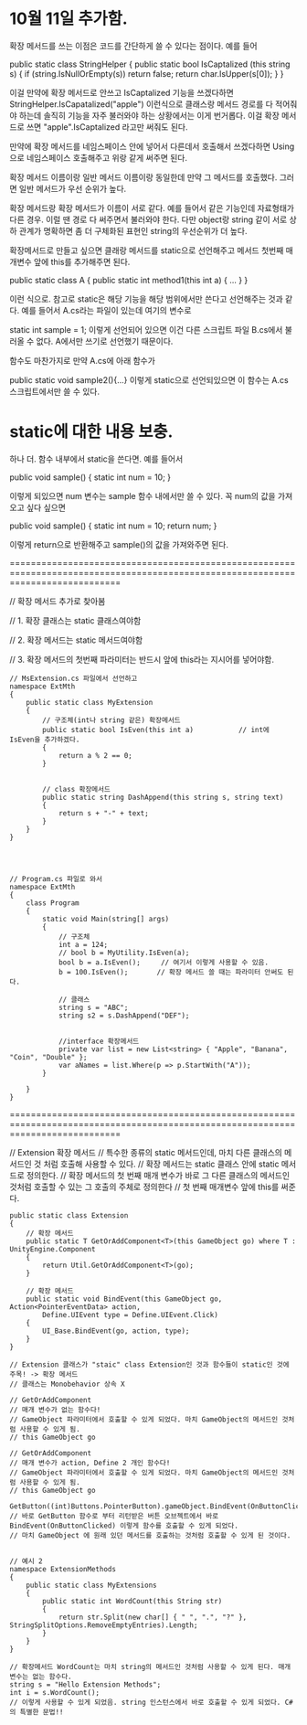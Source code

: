 # 10월 11일 추가함.

확장 메서드를 쓰는 이점은 코드를 간단하게 쓸 수 있다는 점이다. 예를 들어

public static class StringHelper
{
    public static bool IsCaptalized (this string s)
    {
        if (string.IsNullOrEmpty(s)) return false;
        return char.IsUpper(s[0]);
    }
}

이걸 만약에 확장 메서드로 안쓰고 IsCaptalized 기능을 쓰겠다하면 StringHelper.IsCapatalized("apple") 이런식으로 클래스랑 메서드 경로를 다 적어줘야 하는데 솔직히 기능을 자주 불러와야 하는 상황에서는 이게 번거롭다.
이걸 확장 메서드로 쓰면 "apple".IsCaptalized 라고만 써줘도 된다.

만약에 확장 메서드를 네임스페이스 안에 넣어서 다른데서 호출해서 쓰겠다하면 
Using으로 네임스페이스 호출해주고 위랑 같게 써주면 된다.

확장 메서드 이름이랑 일반 메서드 이름이랑 동일한데 만약 그 메서드를 호출했다. 그러면 일반 메서드가 우선 순위가 높다.

확장 메서드랑 확장 메서드가 이름이 서로 같다. 예를 들어서 같은 기능인데 자료형태가 다른 경우. 이럴 땐 경로 다 써주면서 불러와야 한다. 다만 object랑 string 같이 서로 상하 관계가 명확하면 좀 더 구체화된 표현인 string의 우선순위가 더 높다.



확장메서드로 만들고 싶으면 클래랑 메서드를 static으로 선언해주고 메서드 첫번째 매개변수 앞에 this를 추가해주면 된다.

public static class A
    {
       public static int method1(this int a)
       {
        ...
       }
    }
    
이런 식으로. 참고로 static은 해당 기능을 해당 범위에서만 쓴다고 선언해주는 것과 같다. 예를 들어서 A.cs라는 파일이 있는데 여기의 변수로

static int sample = 1;    이렇게 선언되어 있으면 이건 다른 스크립트 파일 B.cs에서 불러올 수 없다. A에서만 쓰기로 선언했기 때문이다.

함수도 마찬가지로 만약 A.cs에 아래 함수가

public static void sample2(){...}    이렇게 static으로 선언되있으면 이 함수는 A.cs 스크립트에서만 쓸 수 있다.


#  static에 대한 내용 보충.

하나 더. 함수 내부에서 static을 쓴다면. 예를 들어서

public void sample()
    {
        static int num = 10;
    }

이렇게 되있으면 num 변수는 sample 함수 내에서만 쓸 수 있다. 꼭 num의 값을 가져오고 싶다 싶으면 

public void sample()
    {
        static int num = 10;
        return num;
     }
     
이렇게 return으로 반환해주고 sample()의 값을 가져와주면 된다.     
    


=================================================================================================================================





// 확장 메서드 추가로 찾아봄

// 1. 확장 클래스는 static 클래스여야함

// 2. 확장 메서드는 static 메서드여야함

// 3. 확장 메서드의 첫번째 파라미터는 반드시 앞에 this라는 지시어를 넣어야함.

    
    // MsExtension.cs 파일에서 선언하고
    namespace ExtMth
    {
        public static class MyExtension
        {
            // 구조체(int나 string 같은) 확장메서드
            public static bool IsEven(this int a)           // int에 IsEven을 추가하겠다.
            {
                return a % 2 == 0;
            }
            
            
            // class 확장메서드
            public static string DashAppend(this string s, string text)
            {
                return s + "-" + text;
            }
        }
    }
    
    
    
    
    // Program.cs 파일로 와서
    namespace ExtMth
    {
        class Program
        {
            static void Main(string[] args)
            {
                // 구조체
                int a = 124;
                // bool b = MyUtility.IsEven(a);
                bool b = a.IsEven();     // 여기서 이렇게 사용할 수 있음.
                b = 100.IsEven();       // 확장 메서드 쓸 때는 파라미터 안써도 된다.
                
                // 클래스
                string s = "ABC";
                string s2 = s.DashAppend("DEF");
                
                
                //interface 확장메서드
                private var list = new List<string> { "Apple", "Banana", "Coin", "Double" };
                var aNames = list.Where(p => p.StartWith("A"));
            }
            
        }
    }




=================================================================================================================================










// Extension 확장 메서드
    // 특수한 종류의 static 메서드인데, 마치 다른 클래스의 메서드인 것 처럼 호출해 사용할 수 있다.
    // 확장 메서드는 static 클래스 안에 static 메서드로 정의한다.
    // 확장 메서드의 첫 번째 매개 변수가 바로 그 다른 클래스의 메서드인 것처럼 호출할 수 있는 그 호출의 주체로 정의한다
    // 첫 번째 매개변수 앞에 this를 써준다.

    public static class Extension
    {
        // 확장 메서드
        public static T GetOrAddComponent<T>(this GameObject go) where T : UnityEngine.Component
        {
            return Util.GetOrAddComponent<T>(go);
        }
        
        // 확장 메서드
        public static void BindEvent(this GameObject go, Action<PointerEventData> action,
            Define.UIEvent type = Define.UIEvent.Click)
        {
            UI_Base.BindEvent(go, action, type);
        }
    }
    
    // Extension 클래스가 "staic" class Extension인 것과 함수들이 static인 것에 주목! -> 확장 메서드
    // 클래스는 Monobehavior 상속 X
    
    // GetOrAddComponent
    // 매개 변수가 없는 함수다!
    // GameObject 파라미터에서 호출할 수 있게 되었다. 마치 GameObject의 메서드인 것처럼 사용할 수 있게 됨.
    // this GameObject go
    
    // GetOrAddComponent
    // 매개 변수가 action, Define 2 개인 함수다!
    // GameObject 파라미터에서 호출할 수 있게 되었다. 마치 GameObject의 메서드인 것처럼 사용할 수 있게 됨.
    // this GameObject go

    GetButton((int)Buttons.PointerButton).gameObject.BindEvent(OnButtonClicked);
    // 바로 GetButton 함수로 부터 리턴받은 버튼 오브젝트에서 바로 BindEvent(OnButtonClicked) 이렇게 함수를 호출할 수 있게 되었다. 
    // 마치 GameObject 에 원래 있던 메서드를 호출하는 것처럼 호출할 수 있게 된 것이다.
    
    
    // 예시 2
    namespace ExtensionMethods
    {
        public static class MyExtensions
        {
            public static int WordCount(this String str)
            {
                return str.Split(new char[] { " ", ".", "?" }, StringSplitOptions.RemoveEmptyEntries).Length;
            }
        }
    }
    
    // 확장메서드 WordCount는 마치 string의 메서드인 것처럼 사용할 수 있게 된다. 매개 변수는 없는 함수다.
    string s = "Hello Extension Methods";
    int i = s.WordCount();
    // 이렇게 사용할 수 있게 되었음. string 인스턴스에서 바로 호출할 수 있게 되었다. C# 의 특별한 문법!!
